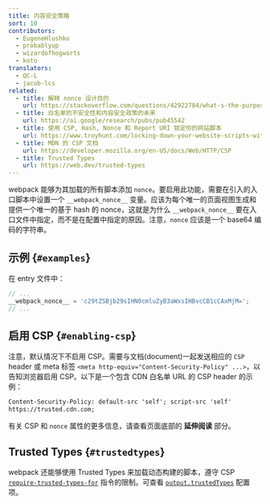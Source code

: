 ```yaml
---
title: 内容安全策略
sort: 10
contributors:
  - EugeneHlushko
  - probablyup
  - wizardofhogwarts
  - koto
translators:
  - QC-L
  - jacob-lcs
related:
  - title: 解释 nonce 设计目的
    url: https://stackoverflow.com/questions/42922784/what-s-the-purpose-of-the-html-nonce-attribute-for-script-and-style-elements
  - title: 白名单的不安全性和内容安全政策的未来
    url: https://ai.google/research/pubs/pub45542
  - title: 使用 CSP, Hash, Nonce 和 Report URI 锁定你的网站脚本
    url: https://www.troyhunt.com/locking-down-your-website-scripts-with-csp-hashes-nonces-and-report-uri/
  - title: MDN 的 CSP 文档
    url: https://developer.mozilla.org/en-US/docs/Web/HTTP/CSP
  - title: Trusted Types
    url: https://web.dev/trusted-types
---
```


webpack 能够为其加载的所有脚本添加 `nonce`。要启用此功能，需要在引入的入口脚本中设置一个 `__webpack_nonce__` 变量。应该为每个唯一的页面视图生成和提供一个唯一的基于 hash 的 nonce，这就是为什么 `__webpack_nonce__` 要在入口文件中指定，而不是在配置中指定的原因。注意，`nonce` 应该是一个 base64 编码的字符串。

## 示例 {`#examples`}

在 entry 文件中：

```js
// ...
__webpack_nonce__ = 'c29tZSBjb29sIHN0cmluZyB3aWxsIHBvcCB1cCAxMjM=';
// ...
```

## 启用 CSP {`#enabling-csp`}

注意，默认情况下不启用 CSP。需要与文档(document)一起发送相应的 `CSP` header 或 meta 标签 `<meta http-equiv="Content-Security-Policy" ...>`，以告知浏览器启用 CSP。以下是一个包含 CDN 白名单 URL 的 CSP header 的示例：

```html
Content-Security-Policy: default-src 'self'; script-src 'self'
https://trusted.cdn.com;
```

有关 CSP 和 `nonce` 属性的更多信息，请查看页面底部的 **延伸阅读** 部分。

## Trusted Types {`#trustedtypes`}

webpack 还能够使用 Trusted Types 来加载动态构建的脚本，遵守 CSP [`require-trusted-types-for`](https://developer.mozilla.org/en-US/docs/Web/HTTP/Headers/Content-Security-Policy/require-trusted-types-for) 指令的限制。可查看 [`output.trustedTypes`](/configuration/output/#outputtrustedtypes) 配置项。
